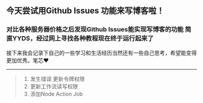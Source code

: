 <!-- intro: 对比各种服务器价格之后发现Github Issues能实现写博客的功能 简直YYDS 经过网上寻找各种教程现在终于运行起来了 --> 
## 今天尝试用Github Issues 功能来写博客啦！

### 对比各种服务器价格之后发现Github Issues能实现写博客的功能 简直YYDS，经过网上寻找各种教程现在终于运行起来了
接下来我会记录下自己的一些学习和生活经历当然还有一些自己思考，希望能变得更加优秀。笔芯♥️
 

---

> 1. 发生错误 更新令牌权限
> 2. 更新工作流读写权限
> 3. 添加Node Action Job
